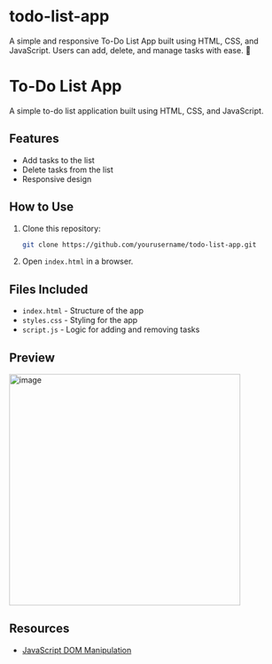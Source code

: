 # todo-list-app
A simple and responsive To-Do List App built using HTML, CSS, and JavaScript. Users can add, delete, and manage tasks with ease. 🚀
# To-Do List App

A simple to-do list application built using HTML, CSS, and JavaScript.

## Features
- Add tasks to the list
- Delete tasks from the list
- Responsive design

## How to Use
1. Clone this repository:
   ```sh
   git clone https://github.com/yourusername/todo-list-app.git
   ```
2. Open `index.html` in a browser.

## Files Included
- `index.html` - Structure of the app
- `styles.css` - Styling for the app
- `script.js` - Logic for adding and removing tasks

## Preview
<img width="417" alt="image" src="https://github.com/user-attachments/assets/408c468b-3371-4e12-a376-472416bd755e" />


## Resources
- [JavaScript DOM Manipulation](https://developer.mozilla.org/en-US/docs/Web/API/Document_Object_Model)
